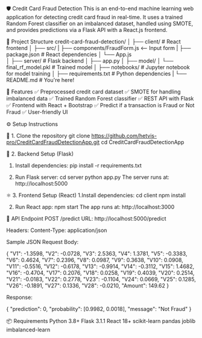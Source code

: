 🛡️ Credit Card Fraud Detection
This is an end-to-end machine learning web application for detecting credit card fraud in real-time. It uses a trained Random Forest classifier on an imbalanced dataset, handled using SMOTE, and provides predictions via a Flask API with a React.js frontend.

📁 Project Structure
credit-card-fraud-detection/
│
├── client/ # React frontend
│ ├── src/
| ├── components/FraudForm.js <-- Input form
| ├── package.json # React dependencies
│ └── App.js  
│
├── server/ # Flask backend
│ ├── app.py
│
├── model/
│ └── final_rf_model.pkl # Trained model
│
├── notebooks/ # Jupyter notebook for model training
│
├── requirements.txt # Python dependencies
|
└── README.md # You're here!

🚀 Features
✅ Preprocessed credit card dataset
✅ SMOTE for handling imbalanced data
✅ Trained Random Forest classifier
✅ REST API with Flask
✅ Frontend with React + Bootstrap
✅ Predict if a transaction is Fraud or Not Fraud
✅ User-friendly UI

⚙️ Setup Instructions

🔧 1. Clone the repository
git clone https://github.com/hetvis-pro/CreditCardFraudDetectionApp.git
cd CreditCardFraudDetectionApp

🧠 2. Backend Setup (Flask)

1. Install dependencies:
   pip install -r requirements.txt

2. Run Flask server:
   cd server
   python app.py
   The server runs at: http://localhost:5000

⚛️ 3. Frontend Setup (React)
1.Install dependencies:
cd client
npm install

2. Run React app:
   npm start
   The app runs at: http://localhost:3000

🔌 API Endpoint
POST /predict
URL: http://localhost:5000/predict

Headers:
Content-Type: application/json

Sample JSON Request Body:

{
"V1": -1.3598,
"V2": -0.0728,
"V3": 2.5363,
"V4": 1.3781,
"V5": -0.3383,
"V6": 0.4624,
"V7": 0.2396,
"V8": 0.0987,
"V9": 0.3638,
"V10": 0.0908,
"V11": -0.5516,
"V12": -0.6178,
"V13": -0.9914,
"V14": -0.3112,
"V15": 1.4682,
"V16": -0.4704,
"V17": 0.2076,
"V18": 0.0258,
"V19": 0.4039,
"V20": 0.2514,
"V21": -0.0183,
"V22": 0.2778,
"V23": -0.1104,
"V24": 0.0669,
"V25": 0.1285,
"V26": -0.1891,
"V27": 0.1336,
"V28": -0.0210,
"Amount": 149.62
}

Response:

{
"prediction": 0,
"probability": [0.9982, 0.0018],
"message": "Not Fraud"
}

📦 Requirements
Python 3.8+
Flask 3.1.1
React 18+
scikit-learn
pandas
joblib
imbalanced-learn
